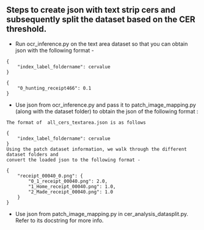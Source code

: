 ## Steps to create json with text strip cers and subsequently split the dataset based on the CER threshold.

* Run ocr_inference.py on the text area dataset so that you can obtain json with the following format - 
```
{
    "index_label_foldername": cervalue
}

{
    "0_hunting_receipt466": 0.1
}
``` 
* Use json from ocr_inference.py and pass it to patch_image_mapping.py (along with the dataset folder) to obtain the json of the following format :

```
The format of  all_cers_textarea.json is as follows

{
    "index_label_foldername": cervalue
}
Using the patch dataset information, we walk through the different dataset folders and 
convert the loaded json to the following format - 

{
	"receipt_00040_0.png": {
		"0_1_receipt_00040.png": 2.0,
		"1_Home_receipt_00040.png": 1.0,
		"2_Made_receipt_00040.png": 1.0
	}
}
```

* Use json from patch_image_mapping.py in cer_analysis_datasplit.py. Refer to its docstring for more info.